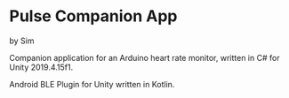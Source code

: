 # Pulse Companion App
 by Sim
 
 Companion application for an Arduino heart rate monitor, written in C# for Unity 2019.4.15f1.
 
 Android BLE Plugin for Unity written in Kotlin.
 
